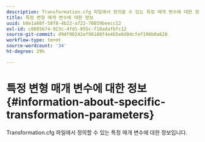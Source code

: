 ```yaml
---
description: Transformation.cfg 파일에서 정의할 수 있는 특정 매개 변수에 대한 정보입니다.
title: 특정 변형 매개 변수에 대한 정보
uuid: b8e1a80f-58f8-4b22-a722-70859beecc12
exl-id: c0885674-923c-4fd1-855c-f18adafbfc12
source-git-commit: d9df90242ef96188f4e4b5e6d04cfef196b0a628
workflow-type: tm+mt
source-wordcount: '34'
ht-degree: 29%

---
```


# 특정 변형 매개 변수에 대한 정보{#information-about-specific-transformation-parameters}

Transformation.cfg 파일에서 정의할 수 있는 특정 매개 변수에 대한 정보입니다.
